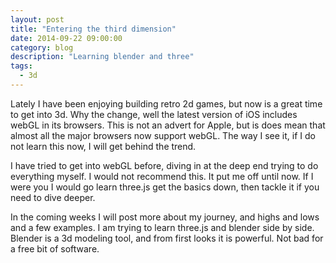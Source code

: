 ```yaml
---
layout: post
title: "Entering the third dimension"
date: 2014-09-22 09:00:00
category: blog
description: "Learning blender and three"
tags:
  - 3d
---
```


Lately I have been enjoying building retro 2d games, but now is a great time to get into 3d. Why the change, well the latest version of iOS includes webGL in its browsers. This is not an advert for Apple, but is does mean that almost all the major browsers now support webGL. The way I see it, if I do not learn this now, I will get behind the trend.

I have tried to get into webGL before, diving in at the deep end trying to do everything myself. I would not recommend this. It put me off until now. If I were you I would go learn three.js get the basics down, then tackle it if you need to dive deeper.

In the coming weeks I will post more about my journey, and highs and lows and a few examples. I am trying to learn three.js and blender side by side. Blender is a 3d modeling tool, and from first looks it is powerful. Not bad for a free bit of software.
